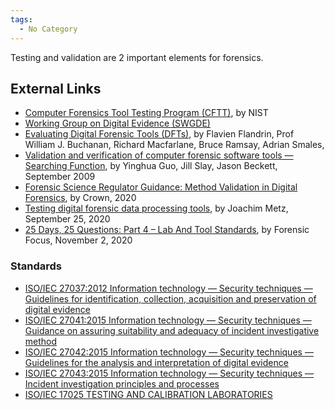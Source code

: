 ```yaml
---
tags:
  - No Category
---
```

Testing and validation are 2 important elements for forensics.

## External Links

* [Computer Forensics Tool Testing Program (CFTT)](https://www.nist.gov/itl/ssd/software-quality-group/computer-forensics-tool-testing-program-cftt),
  by NIST
* [Working Group on Digital Evidence (SWGDE)](https://www.swgde.org/home)
* [Evaluating Digital Forensic Tools (DFTs)](https://www.napier.ac.uk/page-not-found),
  by Flavien Flandrin, Prof William J. Buchanan, Richard Macfarlane,
  Bruce Ramsay, Adrian Smales,
* [Validation and verification of computer forensic software tools — Searching Function](https://www.sciencedirect.com/science/article/pii/S1742287609000358),
  by Yinghua Guo, Jill Slay, Jason Beckett, September 2009
* [Forensic Science Regulator Guidance: Method Validation in Digital Forensics](https://assets.publishing.service.gov.uk/government/uploads/system/uploads/attachment_data/file/921392/218_Method_Validation_in_Digital_Forensics_Issue_2_New_Base_Final.pdf),
  by Crown, 2020
* [Testing digital forensic data processing tools](https://osdfir.blogspot.com/2020/09/testing-digital-forensic-data.html),
  by Joachim Metz, September 25, 2020
* [25 Days, 25 Questions: Part 4 – Lab And Tool Standards](https://www.forensicfocus.com/articles/25-days-25-questions-part-4-lab-and-tool-standards/),
  by Forensic Focus, November 2, 2020

### Standards

* [ISO/IEC 27037:2012 Information technology — Security techniques — Guidelines for identification, collection, acquisition and preservation of digital evidence](https://www.iso.org/standard/44381.html)
* [ISO/IEC 27041:2015 Information technology — Security techniques — Guidance on assuring suitability and adequacy of incident investigative method](https://www.iso.org/standard/44405.html)
* [ISO/IEC 27042:2015 Information technology — Security techniques — Guidelines for the analysis and interpretation of digital evidence](https://www.iso.org/standard/44406.html)
* [ISO/IEC 27043:2015 Information technology — Security techniques — Incident investigation principles and processes](https://www.iso.org/standard/44407.html)
* [ISO/IEC 17025 TESTING AND CALIBRATION LABORATORIES](https://www.iso.org/ISO-IEC-17025-testing-and-calibration-laboratories.html)
